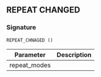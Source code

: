 ## REPEAT CHANGED

### Signature

`REPEAT_CHNAGED ()`


| Parameter | Description |
| --- | --- |
| repeat\_modes |